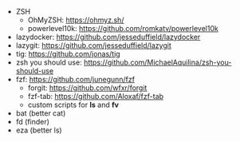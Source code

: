 - ZSH
	- OhMyZSH: https://ohmyz.sh/
	- powerlevel10k: https://github.com/romkatv/powerlevel10k
- lazydocker: https://github.com/jesseduffield/lazydocker
- lazygit: https://github.com/jesseduffield/lazygit
- tig: https://github.com/jonas/tig
- zsh you should use: https://github.com/MichaelAquilina/zsh-you-should-use
- fzf: https://github.com/junegunn/fzf
	- forgit: https://github.com/wfxr/forgit
	- fzf-tab: https://github.com/Aloxaf/fzf-tab
	- custom scripts for **ls** and **fv**
- bat (better cat)
- fd (finder)
- eza (better ls)
